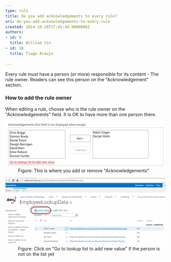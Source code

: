 ```yaml
---
type: rule
title: Do you add acknowledgements to every rule?
uri: do-you-add-acknowledgements-to-every-rule
created: 2014-10-28T17:41:34.0000000Z
authors:
- id: 9
  title: William Yin
- id: 16
  title: Tiago Araujo

---
```




<span class='intro'> ​Every rule must have a person (or more) responsible for its content - The rule owner. Readers can see this person&#160;on the &quot;Acknowledgement&quot; section. </span>

<h3 class="ssw15-rteElement-H3">How to add the rule owner​</h3><p>When editing a rule, choose who is the rule owner on the &quot;Acknowledgements&quot; field. It is OK to have more than one person there.</p><dl class="image"><dt> 
      <img src="./acknowledgements.jpg" alt="acknowledgements.jpg" />​</dt><dd>Figure&#58; This is where you add or remove &quot;Acknowledgements&quot;​</dd></dl><dl class="image"><dt> 
      <img src="./add-new-value.png" alt="acknowledgements.jpg" />​</dt><dd>Figure&#58; Click on &quot;Go to lookup list to add new value​&quot; if the person is not on the list yet​</dd></dl>


